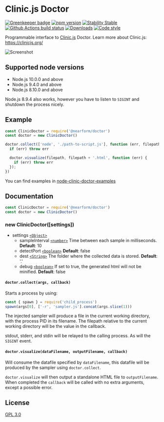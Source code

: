 # Clinic.js Doctor

[![Greenkeeper badge](https://badges.greenkeeper.io/nearform/node-clinic-doctor.svg)](https://greenkeeper.io/)
[![npm version][npm-version]][npm-url] [![Stability Stable][stability-stable]][stability-docs] [![Github Actions build status][actions-status]][actions-url]
[![Downloads][npm-downloads]][npm-url] [![Code style][lint-standard]][lint-standard-url]

Programmable interface to [Clinic.js][clinic-url] Doctor. Learn more about Clinic.js: https://clinicjs.org/

![Screenshot](screenshot.png)

## Supported node versions

* Node.js 10.0.0 and above
* Node.js 9.4.0 and above
* Node.js 8.10.0 and above

Node.js 8.9.4 also works, however you have to listen to `SIGINT` and shutdown
the process nicely.

## Example

```js
const ClinicDoctor = require('@nearform/doctor')
const doctor = new ClinicDoctor()

doctor.collect(['node', './path-to-script.js'], function (err, filepath) {
  if (err) throw err

  doctor.visualize(filepath, filepath + '.html', function (err) {
    if (err) throw err
  });
})
```

You can find examples in
[node-clinic-doctor-examples](https://github.com/nearform/node-clinic-doctor-examples)

## Documentation

```js
const ClinicDoctor = require('@nearform/doctor')
const doctor = new ClinicDoctor()
```

### new ClinicDoctor([settings])

* settings [`<Object>`][]
  * sampleInterval [`<number>`][] Time between each sample in milliseconds.
    **Default**: 10
  * detectPort [`<boolean>`][] **Default**: false
  * dest [`<String>`][] The folder where the collected data is stored. **Default**: '.'
  * debug [`<boolean>`][] If set to true, the generated html will not be minified.
    **Default**: false

#### `doctor.collect(args, callback)`

Starts a process by using:

```js
const { spawn } = require('child_process')
spawn(args[0], ['-r', 'sampler.js'].concat(args.slice(1)))
```

The injected sampler will produce a file in the current working directory, with
the process PID in its filename. The filepath relative to the current working
directory will be the value in the callback.

stdout, stderr, and stdin will be relayed to the calling process. As will the
`SIGINT` event.

#### `doctor.visualize(dataFilename, outputFilename, callback)`

Will consume the datafile specified by `dataFilename`, this datafile will be
produced by the sampler using `doctor.collect`.

`doctor.visualize` will then output a standalone HTML file to `outputFilename`.
When completed the `callback` will be called with no extra arguments, except a
possible error.

## License
[GPL 3.0](LICENSE)

[stability-stable]: https://img.shields.io/badge/stability-stable-green.svg?style=flat-square
[stability-docs]: https://nodejs.org/api/documentation.html#documentation_stability_index
[npm-version]: https://img.shields.io/npm/v/@nearform/doctor.svg?style=flat-square
[npm-url]: https://www.npmjs.org/@nearform/doctor
[npm-downloads]: http://img.shields.io/npm/dm/@nearform/doctor.svg?style=flat-square
[lint-standard]: https://img.shields.io/badge/code%20style-standard-brightgreen.svg?style=flat-square
[lint-standard-url]: https://github.com/feross/standard
[clinic-url]: https://github.com/nearform/node-clinic
[`<Object>`]: https://developer.mozilla.org/en-US/docs/Web/JavaScript/Reference/Global_Objects/Object
[`<boolean>`]: https://developer.mozilla.org/en-US/docs/Web/JavaScript/Data_structures#Boolean_type
[`<number>`]: https://developer.mozilla.org/en-US/docs/Web/JavaScript/Data_structures#Number_type
[`<String>`]: https://developer.mozilla.org/en-US/docs/Web/JavaScript/Reference/Global_Objects/String
[actions-status]: https://github.com/nearform/node-clinic-doctor/workflows/CI/badge.svg
[actions-url]: https://github.com/nearform/node-clinic-doctor/actions
